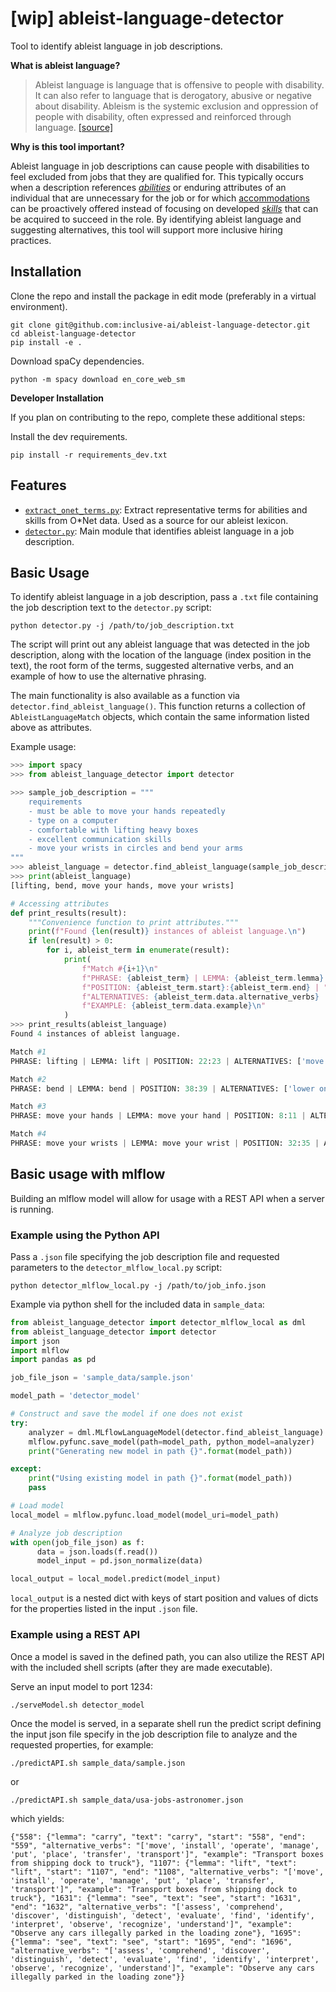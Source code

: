 # [wip] ableist-language-detector
Tool to identify ableist language in job descriptions.

**What is ableist language?**

> Ableist language is language that is offensive to people with disability. It can also refer to language that is derogatory, abusive or negative about disability. Ableism is the systemic exclusion and oppression of people with disability, often expressed and reinforced through language. [[source]](https://pwd.org.au/resources/disability-info/language-guide/ableist-language/)

**Why is this tool important?**

Ableist language in job descriptions can cause people with disabilities to feel excluded from jobs that they are qualified for. This typically occurs when a description references [*abilities*](https://www.onetonline.org/find/descriptor/browse/Abilities/) or enduring attributes of an individual that are unnecessary for the job or for which [accommodations](https://askjan.org/) can be proactively offered instead of focusing on developed [*skills*](https://www.onetonline.org/skills/) that can be acquired to succeed in the role. By identifying ableist language and suggesting alternatives, this tool will support more inclusive hiring practices.

## Installation

Clone the repo and install the package in edit mode (preferably in a virtual environment).
```
git clone git@github.com:inclusive-ai/ableist-language-detector.git
cd ableist-language-detector
pip install -e .
```

Download spaCy dependencies.
```
python -m spacy download en_core_web_sm
```

**Developer Installation**

If you plan on contributing to the repo, complete these additional steps:

Install the dev requirements.

```
pip install -r requirements_dev.txt
```

## Features

* [`extract_onet_terms.py`](ableist_language_detector/extract_terms.py): Extract representative terms for abilities and skills from O*Net data. Used as a source for our ableist lexicon.
* [`detector.py`](ableist_language_detector/detector.py): Main module that identifies ableist language in a job description.

## Basic Usage

To identify ableist language in a job description, pass a `.txt` file containing the job description text to the `detector.py` script:

```
python detector.py -j /path/to/job_description.txt
```

The script will print out any ableist language that was detected in the job description, along with the location of the language (index position in the text), the root form of the terms, suggested alternative verbs, and an example of how to use the alternative phrasing.

The main functionality is also available as a function via `detector.find_ableist_language()`. This function returns a collection of `AbleistLanguageMatch` objects, which contain the same information listed above as attributes.

Example usage:

```python
>>> import spacy
>>> from ableist_language_detector import detector

>>> sample_job_description = """
    requirements
    - must be able to move your hands repeatedly
    - type on a computer
    - comfortable with lifting heavy boxes
    - excellent communication skills
    - move your wrists in circles and bend your arms
"""
>>> ableist_language = detector.find_ableist_language(sample_job_description)
>>> print(ableist_language)
[lifting, bend, move your hands, move your wrists]

# Accessing attributes
def print_results(result):
    """Convenience function to print attributes."""
    print(f"Found {len(result)} instances of ableist language.\n")
    if len(result) > 0:
        for i, ableist_term in enumerate(result):
            print(
                f"Match #{i+1}\n"
                f"PHRASE: {ableist_term} | LEMMA: {ableist_term.lemma} | "
                f"POSITION: {ableist_term.start}:{ableist_term.end} | "
                f"ALTERNATIVES: {ableist_term.data.alternative_verbs} | "
                f"EXAMPLE: {ableist_term.data.example}\n"
            )
>>> print_results(ableist_language)
Found 4 instances of ableist language.

Match #1
PHRASE: lifting | LEMMA: lift | POSITION: 22:23 | ALTERNATIVES: ['move', 'install', 'operate', 'manage', 'put', 'place', 'transfer', 'transport'] | EXAMPLE: Transport boxes from shipping dock to truck

Match #2
PHRASE: bend | LEMMA: bend | POSITION: 38:39 | ALTERNATIVES: ['lower oneself', 'drop', 'move to', 'turn'] | EXAMPLE: Install new ethernet cables under floor rugs

Match #3
PHRASE: move your hands | LEMMA: move your hand | POSITION: 8:11 | ALTERNATIVES: ['observe', 'operate', 'transport', 'transfer', 'activate'] | EXAMPLE: Operates a machine using a lever

Match #4
PHRASE: move your wrists | LEMMA: move your wrist | POSITION: 32:35 | ALTERNATIVES: ['observe', 'operate', 'transport', 'transfer', 'activate'] | EXAMPLE: Operates a machine using a lever
```

## Basic usage with mlflow

Building an mlflow model will allow for usage with a REST API when a server is running.

### Example using the Python API

Pass a `.json` file specifying the job description file and requested parameters to the `detector_mlflow_local.py` script:

```
python detector_mlflow_local.py -j /path/to/job_info.json
```

Example via python shell for the included data in `sample_data`:

```python
from ableist_language_detector import detector_mlflow_local as dml
from ableist_language_detector import detector
import json
import mlflow
import pandas as pd

job_file_json = 'sample_data/sample.json'

model_path = 'detector_model'

# Construct and save the model if one does not exist
try:
    analyzer = dml.MLflowLanguageModel(detector.find_ableist_language)
    mlflow.pyfunc.save_model(path=model_path, python_model=analyzer)
    print("Generating new model in path {}".format(model_path))

except:
    print("Using existing model in path {}".format(model_path))
    pass

# Load model
local_model = mlflow.pyfunc.load_model(model_uri=model_path)

# Analyze job description
with open(job_file_json) as f:
      data = json.loads(f.read())
      model_input = pd.json_normalize(data)

local_output = local_model.predict(model_input)

```
`local_output` is a nested dict with keys of start position and values of dicts
for the properties listed in the input `.json` file.

### Example using a REST API

Once a model is saved in the defined path, you can also utilize the REST API with the included shell scripts (after they are made executable).

Serve an input model to port 1234:

```
./serveModel.sh detector_model
```

Once the model is served, in a separate shell run the predict script defining the input json file specify in the job description file to analyze and the requested properties, for example:

```
./predictAPI.sh sample_data/sample.json
```
or
```
./predictAPI.sh sample_data/usa-jobs-astronomer.json
```

which yields:

```
{"558": {"lemma": "carry", "text": "carry", "start": "558", "end": "559", "alternative_verbs": "['move', 'install', 'operate', 'manage', 'put', 'place', 'transfer', 'transport']", "example": "Transport boxes from shipping dock to truck"}, "1107": {"lemma": "lift", "text": "lift", "start": "1107", "end": "1108", "alternative_verbs": "['move', 'install', 'operate', 'manage', 'put', 'place', 'transfer', 'transport']", "example": "Transport boxes from shipping dock to truck"}, "1631": {"lemma": "see", "text": "see", "start": "1631", "end": "1632", "alternative_verbs": "['assess', 'comprehend', 'discover', 'distinguish', 'detect', 'evaluate', 'find', 'identify', 'interpret', 'observe', 'recognize', 'understand']", "example": "Observe any cars illegally parked in the loading zone"}, "1695": {"lemma": "see", "text": "see", "start": "1695", "end": "1696", "alternative_verbs": "['assess', 'comprehend', 'discover', 'distinguish', 'detect', 'evaluate', 'find', 'identify', 'interpret', 'observe', 'recognize', 'understand']", "example": "Observe any cars illegally parked in the loading zone"}}
```

